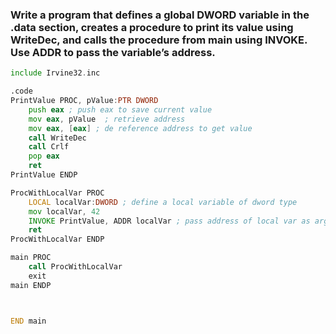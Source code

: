 ### Write a program that defines a global DWORD variable in the .data section, creates a procedure to print its value using WriteDec, and calls the procedure from main using INVOKE. Use ADDR to pass the variable’s address.
```asm
include Irvine32.inc

.code
PrintValue PROC, pValue:PTR DWORD
    push eax ; push eax to save current value
    mov eax, pValue  ; retrieve address 
    mov eax, [eax] ; de reference address to get value 
    call WriteDec
    call Crlf
    pop eax
    ret
PrintValue ENDP

ProcWithLocalVar PROC
    LOCAL localVar:DWORD ; define a local variable of dword type
    mov localVar, 42 
    INVOKE PrintValue, ADDR localVar ; pass address of local var as argument
    ret
ProcWithLocalVar ENDP

main PROC
    call ProcWithLocalVar
    exit
main ENDP



END main
```
